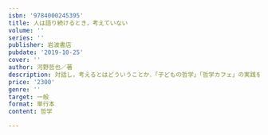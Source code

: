 ```yaml
---
isbn: '9784000245395'
title: 人は語り続けるとき，考えていない
volume: ''
series: ''
publisher: 岩波書店
pubdate: '2019-10-25'
cover: ''
author: 河野哲也／著
description: 対話し，考えるとはどういうことか．「子どもの哲学」「哲学カフェ」の実践をふまえた原理的考察．
price: '2300'
genre: ''
target: 一般
format: 単行本
content: 哲学

---
```

